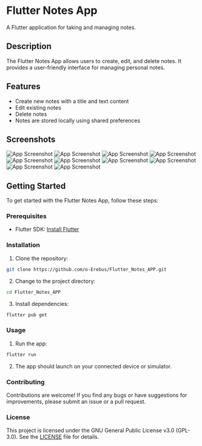 # Flutter Notes App

A Flutter application for taking and managing notes.

## Description

The Flutter Notes App allows users to create, edit, and delete notes. It provides a user-friendly interface for managing personal notes.

## Features

- Create new notes with a title and text content
- Edit existing notes
- Delete notes
- Notes are stored locally using shared preferences

## Screenshots

![App Screenshot](https://github.com/o-Erebus/Flutter_Notes_APP/blob/master/screenshots/1.png)
![App Screenshot](https://github.com/o-Erebus/Flutter_Notes_APP/blob/master/screenshots/2.png)
![App Screenshot](https://github.com/o-Erebus/Flutter_Notes_APP/blob/master/screenshots/3.png)
![App Screenshot](https://github.com/o-Erebus/Flutter_Notes_APP/blob/master/screenshots/4.png)
![App Screenshot](https://github.com/o-Erebus/Flutter_Notes_APP/blob/master/screenshots/5.png)
![App Screenshot](https://github.com/o-Erebus/Flutter_Notes_APP/blob/master/screenshots/6.png)
![App Screenshot](https://github.com/o-Erebus/Flutter_Notes_APP/blob/master/screenshots/7.png)
![App Screenshot](https://github.com/o-Erebus/Flutter_Notes_APP/blob/master/screenshots/8.png)
![App Screenshot](https://github.com/o-Erebus/Flutter_Notes_APP/blob/master/screenshots/9.png)
![App Screenshot](https://github.com/o-Erebus/Flutter_Notes_APP/blob/master/screenshots/10.png)

## Getting Started

To get started with the Flutter Notes App, follow these steps:

### Prerequisites

- Flutter SDK: [Install Flutter](https://flutter.dev/docs/get-started/install)

### Installation

1. Clone the repository:

```bash
git clone https://github.com/o-Erebus/Flutter_Notes_APP.git
```

2. Change to the project directory:

```bash
cd Flutter_Notes_APP
```

3. Install dependencies:

```bash
flutter pub get
```

### Usage

1. Run the app:

```bash
flutter run
```

2. The app should launch on your connected device or simulator.

### Contributing

Contributions are welcome! If you find any bugs or have suggestions for improvements, please submit an issue or a pull request.

### License

This project is licensed under the GNU General Public License v3.0 (GPL-3.0). See the [LICENSE](LICENSE) file for details.
